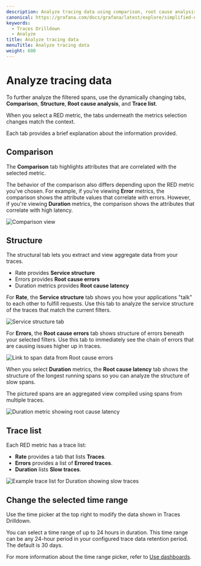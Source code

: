 ```yaml
---
description: Analyze tracing data using comparison, root cause analysis, Comparison, and traces view to investigate trends and spikes.
canonical: https://grafana.com/docs/grafana/latest/explore/simplified-exploration/traces/investigate/
keywords:
  - Traces Drilldown
  - Analyze
title: Analyze tracing data
menuTitle: Analyze tracing data
weight: 600
---
```


# Analyze tracing data

To further analyze the filtered spans, use the dynamically changing tabs, **Comparison**, **Structure**, **Root cause analysis**, and **Trace list**.

When you select a RED metric, the tabs underneath the metrics selection changes match the context.

Each tab provides a brief explanation about the information provided.

## Comparison

The **Comparison** tab highlights attributes that are correlated with the selected metric.

The behavior of the comparison also differs depending upon the RED metric you've chosen.
For example, if you're viewing **Error** metrics, the comparison shows the attribute values that correlate with errors.
However, if you're viewing **Duration** metrics, the comparison shows the attributes that correlate with high latency.

![Comparison view](/media/docs/explore-traces/explore-traces-rate-comparison-v2.4.png)

## Structure

The structural tab lets you extract and view aggregate data from your traces.

* Rate provides **Service structure**
* Errors provides **Root cause errors**
* Duration metrics provides **Root cause latency**

For **Rate**, the **Service structure** tab shows you how your applications "talk" to each other to fulfill requests.
Use this tab to analyze the service structure of the traces that match the current filters.

![Service structure tab](/media/docs/explore-traces/explore-traces-rate-service-structure-v0.9.png)

For **Errors**, the **Root cause errors** tab shows structure of errors beneath your selected filters. Use this tab to immediately see the chain of errors that are causing issues higher up in traces.

![Link to span data from Root cause errors](/media/docs/explore-traces/explore-traces-errors-root-cause-v0.9.png)

When you select **Duration** metrics, the **Root cause latency** tab shows the structure of the longest running spans so you can analyze the structure of slow spans.

The pictured spans are an aggregated view compiled using spans from multiple traces.

![Duration metric showing root cause latency](/media/docs/explore-traces/explore-traces-duration-root-cause-latency.png)

## Trace list

Each RED metric has a trace list:

* **Rate** provides a tab that lists **Traces**.
* **Errors** provides a list of **Errored traces**.
* **Duration** lists **Slow traces**.

![Example trace list for Duration showing slow traces](/media/docs/explore-traces/explore-traces-duration-slow-traces-v0.9.png)

## Change the selected time range

Use the time picker at the top right to modify the data shown in Traces Drilldown.

You can select a time range of up to 24 hours in duration.
This time range can be any 24-hour period in your configured trace data retention period.
The default is 30 days.

For more information about the time range picker, refer to [Use dashboards](https://grafana.com/docs/grafana/latest/dashboards/use-dashboards/#set-dashboard-time-range).
